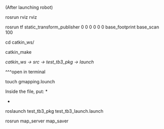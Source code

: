 (After launching robot)

rosrun rviz rviz

rosrun tf static_transform_publisher 0 0 0 0 0 0 base_footprint base_scan 100

cd catkin_ws/

catkin_make


*catkin_ws -> src -> test_tb3_pkg -> launch*

^^^open in terminal

touch gmapping.lounch

Inside the file, put:
*

*

roslaunch test_tb3_pkg test_tb3_launch.launch

rosrun map_server map_saver
